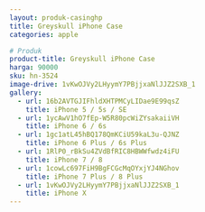 ```yaml
---
layout: produk-casinghp
title: Greyskull iPhone Case
categories: apple

# Produk
product-title: Greyskull iPhone Case
harga: 90000
sku: hn-3524
image-drive: 1vKwOJVy2LHyymY7PBjjxaNlJJZ2SXB_1
gallery:
  - url: 16b2AVTGJIFhldXHTPMCyLIDae9E99qsZ
    title: iPhone 5 / 5s / SE
  - url: 1ycAwV1hO7fEp-W5R80pcWiZYsakaiiVH
    title: iPhone 6 / 6s
  - url: 1gc1atL45hBQ178QmKCiU59kaL3u-QJNZ
    title: iPhone 6 Plus / 6s Plus
  - url: 1RlP0_rBkSu4ZVdBfRIC8HBWWfwdz4iFU
    title: iPhone 7 / 8
  - url: 1cowLc697FiH9BgFCGcMqOYxjYJ4NGhov
    title: iPhone 7 Plus / 8 Plus
  - url: 1vKwOJVy2LHyymY7PBjjxaNlJJZ2SXB_1
    title: iPhone X
---
```

